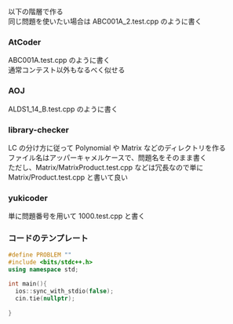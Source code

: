以下の階層で作る  
同じ問題を使いたい場合は ABC001A_2.test.cpp のように書く  
### AtCoder
ABC001A.test.cpp のように書く  
通常コンテスト以外もなるべく似せる
### AOJ
ALDS1_14_B.test.cpp のように書く
### library-checker
LC の分け方に従って Polynomial や Matrix などのディレクトリを作る  
ファイル名はアッパーキャメルケースで、問題名をそのまま書く  
ただし、Matrix/MatrixProduct.test.cpp などは冗長なので単に　Matrix/Product.test.cpp と書いて良い  
### yukicoder
単に問題番号を用いて 1000.test.cpp と書く

### コードのテンプレート
```cpp
#define PROBLEM ""
#include <bits/stdc++.h>
using namespace std;

int main(){
  ios::sync_with_stdio(false);
  cin.tie(nullptr);
  
}
```
